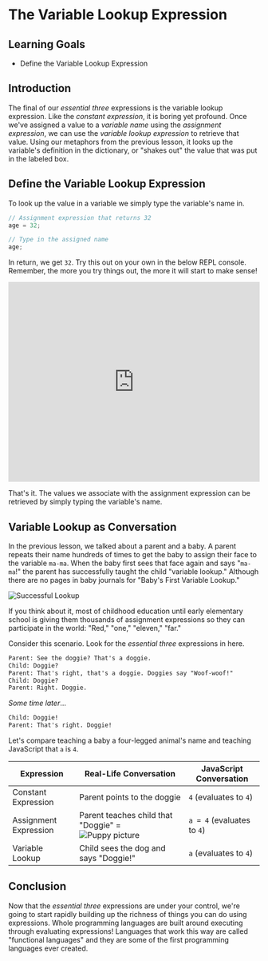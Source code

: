 # The Variable Lookup Expression

## Learning Goals

- Define the Variable Lookup Expression

## Introduction

The final of our _essential three_ expressions is the variable lookup
expression. Like the _constant expression_, it is boring yet profound. Once
we've assigned a value to a _variable name_ using the _assignment expression_,
we can use the _variable lookup expression_ to retrieve that value. Using our
metaphors from the previous lesson, it looks up the variable's definition in the
dictionary, or "shakes out" the value that was put in the labeled box.

## Define the Variable Lookup Expression

To look up the value in a variable we simply type the variable's name in.

```js
// Assignment expression that returns 32
age = 32;

// Type in the assigned name
age;
```

In return, we get `32`. Try this out on your own in the below REPL console.
Remember, the more you try things out, the more it will start to make sense!

<iframe height="400px" width="100%" src="https://replit.com/@lizbur10/Sandbox?lite=1" scrolling="no" frameborder="no" allowtransparency="true" allowfullscreen="true" sandbox="allow-forms allow-pointer-lock allow-popups allow-same-origin allow-scripts allow-modals"></iframe>

That's it. The values we associate with the assignment expression can be
retrieved by simply typing the variable's name.

## Variable Lookup as Conversation

In the previous lesson, we talked about a parent and a baby. A parent repeats
their name hundreds of times to get the baby to assign their face to the
variable `ma-ma`. When the baby first sees that face again and says "`ma-ma`!"
the parent has successfully taught the child "variable lookup." Although there
are no pages in baby journals for "Baby's First Variable Lookup."

![Successful Lookup](https://curriculum-content.s3.amazonaws.com/phase-0/the-variable-lookup-expression/Image_55_Mama-Baby_4.png)

If you think about it, most of childhood education until early elementary school
is giving them thousands of assignment expressions so they can participate in
the world: "Red," "one," "eleven," "far."

Consider this scenario. Look for the _essential three_ expressions in here.

```txt
Parent: See the doggie? That's a doggie.
Child: Doggie?
Parent: That's right, that's a doggie. Doggies say "Woof-woof!"
Child: Doggie?
Parent: Right. Doggie.
```

_Some time later_...

```txt
Child: Doggie!
Parent: That's right. Doggie!
```

Let's compare teaching a baby a four-legged animal's name and teaching JavaScript
that `a` is `4`.

| Expression            | Real-Life Conversation                                                                                                                                                       | JavaScript Conversation    |
| --------------------- | ---------------------------------------------------------------------------------------------------------------------------------------------------------------------------- | -------------------------- |
| Constant Expression   | Parent points to the doggie                                                                                                                                                  | `4` (evaluates to `4`)     |
| Assignment Expression | Parent teaches child that "Doggie" = <img alt="Puppy picture" src="https://curriculum-content.s3.amazonaws.com/phase-0/the-variable-lookup-expression/small_puppy.JPG"></td> | `a = 4` (evaluates to `4`) |
| Variable Lookup       | Child sees the dog and says "Doggie!"                                                                                                                                        | `a` (evaluates to `4`)     |

## Conclusion

Now that the _essential three_ expressions are under your control, we're going
to start rapidly building up the richness of things you can do using
expressions. Whole programming languages are built around executing through
evaluating expressions! Languages that work this way are called "functional
languages" and they are some of the first programming languages ever created.
